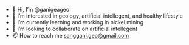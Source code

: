 - 👋 Hi, I’m @ganigeageo
- 👀 I’m interested in geology, artificial intellegent, and healthy lifestyle
- 🌱 I’m currently learning and working in nickel mining
- 💞️ I’m looking to collaborate on artificial intellegent
- 📫 How to reach me sanggani.geo@gmail.com

<!---
ganigeageo/ganigeageo is a ✨ special ✨ repository because its `README.md` (this file) appears on your GitHub profile.
You can click the Preview link to take a look at your changes.
--->
